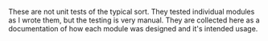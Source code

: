 These are not unit tests of the typical sort. They tested individual modules as I wrote them,
 but the testing is very manual. They are collected here as a documentation of how each module
 was designed and it's intended usage.